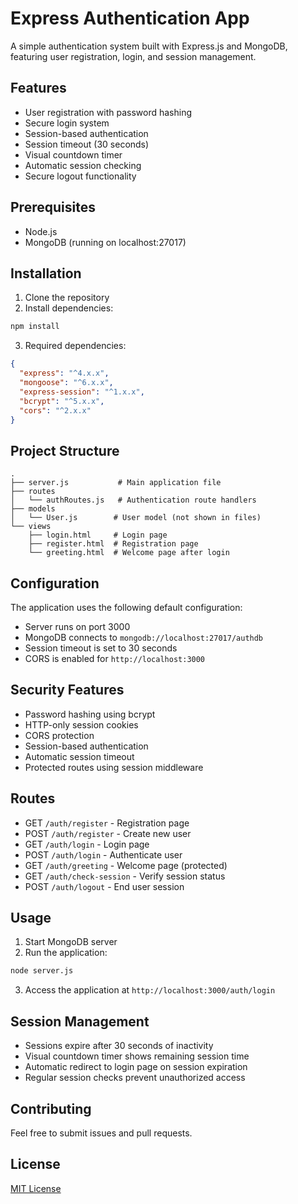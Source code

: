 # Express Authentication App

A simple authentication system built with Express.js and MongoDB, featuring user registration, login, and session management.

## Features

- User registration with password hashing
- Secure login system
- Session-based authentication
- Session timeout (30 seconds)
- Visual countdown timer
- Automatic session checking
- Secure logout functionality

## Prerequisites

- Node.js
- MongoDB (running on localhost:27017)

## Installation

1. Clone the repository
2. Install dependencies:
```bash
npm install
```

3. Required dependencies:
```json
{
  "express": "^4.x.x",
  "mongoose": "^6.x.x",
  "express-session": "^1.x.x",
  "bcrypt": "^5.x.x",
  "cors": "^2.x.x"
}
```

## Project Structure

```
.
├── server.js           # Main application file
├── routes
│   └── authRoutes.js   # Authentication route handlers
├── models
│   └── User.js        # User model (not shown in files)
└── views
    ├── login.html     # Login page
    ├── register.html  # Registration page
    └── greeting.html  # Welcome page after login
```

## Configuration

The application uses the following default configuration:

- Server runs on port 3000
- MongoDB connects to `mongodb://localhost:27017/authdb`
- Session timeout is set to 30 seconds
- CORS is enabled for `http://localhost:3000`

## Security Features

- Password hashing using bcrypt
- HTTP-only session cookies
- CORS protection
- Session-based authentication
- Automatic session timeout
- Protected routes using session middleware

## Routes

- GET `/auth/register` - Registration page
- POST `/auth/register` - Create new user
- GET `/auth/login` - Login page
- POST `/auth/login` - Authenticate user
- GET `/auth/greeting` - Welcome page (protected)
- GET `/auth/check-session` - Verify session status
- POST `/auth/logout` - End user session

## Usage

1. Start MongoDB server
2. Run the application:
```bash
node server.js
```
3. Access the application at `http://localhost:3000/auth/login`

## Session Management

- Sessions expire after 30 seconds of inactivity
- Visual countdown timer shows remaining session time
- Automatic redirect to login page on session expiration
- Regular session checks prevent unauthorized access

## Contributing

Feel free to submit issues and pull requests.

## License

[MIT License](LICENSE)